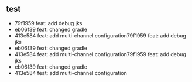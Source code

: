## test 
 - 79f1959 feat: add debug jks
- eb06f39 feat: changed gradle
- 413e584 feat: add multi-channel configuration79f1959 feat: add debug jks
- eb06f39 feat: changed gradle
- 413e584 feat: add multi-channel configuration79f1959 feat: add debug jks
- eb06f39 feat: changed gradle
- 413e584 feat: add multi-channel configuration
